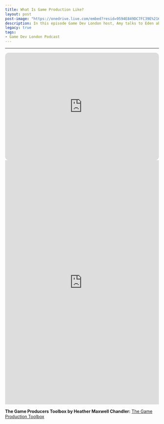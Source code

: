 ```yaml
---
title: What Is Game Production Like?
layout: post
post-image: "https://onedrive.live.com/embed?resid=9594E849DC7FC39E%2161240&authkey=%21AIOAvBUMkpqQUH0&width=1920&height=1634"
description: In this episode Game Dev London host, Amy talks to Eden about Production in the game industry, and how she has found it! As well as some tips which she has to give to anyone who aspires to carve a route into production!
legacy: true
tags:
- Game Dev London Podcast
---
```


---

<iframe style="border-radius:12px" src="https://open.spotify.com/embed/episode/2y3amkjkUI2uR6tAfF8KkB?utm_source=generator" width="100%" height="352" frameBorder="0" allowfullscreen="" allow="autoplay; clipboard-write; encrypted-media; fullscreen; picture-in-picture"></iframe>

<div class="video-container" style="padding-top: 0px !important">
	<iframe width="100%" height="800" src="https://www.youtube.com/embed/t6_xWfqHckA" title="YouTube video player" frameborder="0" allow="accelerometer; autoplay; clipboard-write; encrypted-media; gyroscope; picture-in-picture" allowfullscreen></iframe>
</div>

**The Game Producers Toolbox by Heather Maxwell Chandler:** [The Game Production Toolbox](https://books.google.co.uk/books/about/The_Game_Production_Toolbox.html)